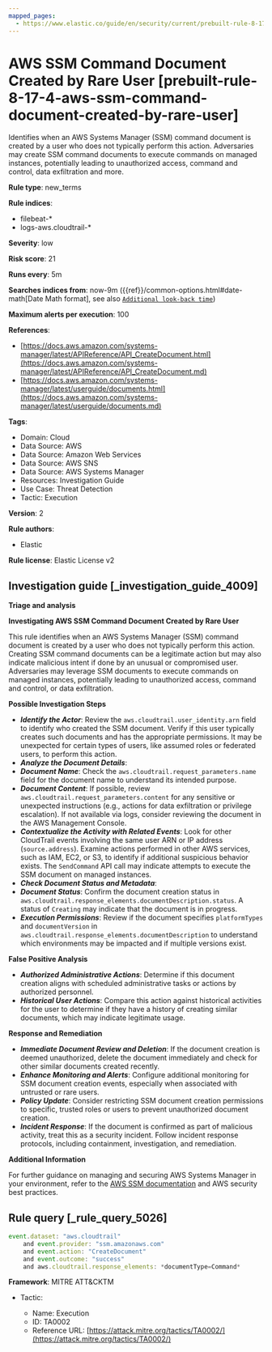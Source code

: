 ```yaml
---
mapped_pages:
  - https://www.elastic.co/guide/en/security/current/prebuilt-rule-8-17-4-aws-ssm-command-document-created-by-rare-user.html
---
```


# AWS SSM Command Document Created by Rare User [prebuilt-rule-8-17-4-aws-ssm-command-document-created-by-rare-user]

Identifies when an AWS Systems Manager (SSM) command document is created by a user who does not typically perform this action. Adversaries may create SSM command documents to execute commands on managed instances, potentially leading to unauthorized access, command and control, data exfiltration and more.

**Rule type**: new_terms

**Rule indices**:

* filebeat-*
* logs-aws.cloudtrail-*

**Severity**: low

**Risk score**: 21

**Runs every**: 5m

**Searches indices from**: now-9m ({{ref}}/common-options.html#date-math[Date Math format], see also [`Additional look-back time`](docs-content://solutions/security/detect-and-alert/create-detection-rule.md#rule-schedule))

**Maximum alerts per execution**: 100

**References**:

* [https://docs.aws.amazon.com/systems-manager/latest/APIReference/API_CreateDocument.html](https://docs.aws.amazon.com/systems-manager/latest/APIReference/API_CreateDocument.md)
* [https://docs.aws.amazon.com/systems-manager/latest/userguide/documents.html](https://docs.aws.amazon.com/systems-manager/latest/userguide/documents.md)

**Tags**:

* Domain: Cloud
* Data Source: AWS
* Data Source: Amazon Web Services
* Data Source: AWS SNS
* Data Source: AWS Systems Manager
* Resources: Investigation Guide
* Use Case: Threat Detection
* Tactic: Execution

**Version**: 2

**Rule authors**:

* Elastic

**Rule license**: Elastic License v2

## Investigation guide [_investigation_guide_4009]

**Triage and analysis**

**Investigating AWS SSM Command Document Created by Rare User**

This rule identifies when an AWS Systems Manager (SSM) command document is created by a user who does not typically perform this action. Creating SSM command documents can be a legitimate action but may also indicate malicious intent if done by an unusual or compromised user. Adversaries may leverage SSM documents to execute commands on managed instances, potentially leading to unauthorized access, command and control, or data exfiltration.

**Possible Investigation Steps**

* ***Identify the Actor***: Review the `aws.cloudtrail.user_identity.arn` field to identify who created the SSM document. Verify if this user typically creates such documents and has the appropriate permissions. It may be unexpected for certain types of users, like assumed roles or federated users, to perform this action.
* ***Analyze the Document Details***:
* ***Document Name***: Check the `aws.cloudtrail.request_parameters.name` field for the document name to understand its intended purpose.
* ***Document Content***: If possible, review `aws.cloudtrail.request_parameters.content` for any sensitive or unexpected instructions (e.g., actions for data exfiltration or privilege escalation). If not available via logs, consider reviewing the document in the AWS Management Console.
* ***Contextualize the Activity with Related Events***: Look for other CloudTrail events involving the same user ARN or IP address (`source.address`). Examine actions performed in other AWS services, such as IAM, EC2, or S3, to identify if additional suspicious behavior exists. The `SendCommand` API call may indicate attempts to execute the SSM document on managed instances.
* ***Check Document Status and Metadata***:
* ***Document Status***: Confirm the document creation status in `aws.cloudtrail.response_elements.documentDescription.status`. A status of `Creating` may indicate that the document is in progress.
* ***Execution Permissions***: Review if the document specifies `platformTypes` and `documentVersion` in `aws.cloudtrail.response_elements.documentDescription` to understand which environments may be impacted and if multiple versions exist.

**False Positive Analysis**

* ***Authorized Administrative Actions***: Determine if this document creation aligns with scheduled administrative tasks or actions by authorized personnel.
* ***Historical User Actions***: Compare this action against historical activities for the user to determine if they have a history of creating similar documents, which may indicate legitimate usage.

**Response and Remediation**

* ***Immediate Document Review and Deletion***: If the document creation is deemed unauthorized, delete the document immediately and check for other similar documents created recently.
* ***Enhance Monitoring and Alerts***: Configure additional monitoring for SSM document creation events, especially when associated with untrusted or rare users.
* ***Policy Update***: Consider restricting SSM document creation permissions to specific, trusted roles or users to prevent unauthorized document creation.
* ***Incident Response***: If the document is confirmed as part of malicious activity, treat this as a security incident. Follow incident response protocols, including containment, investigation, and remediation.

**Additional Information**

For further guidance on managing and securing AWS Systems Manager in your environment, refer to the [AWS SSM documentation](https://docs.aws.amazon.com/systems-manager/latest/userguide/what-is-systems-manager.md) and AWS security best practices.


## Rule query [_rule_query_5026]

```js
event.dataset: "aws.cloudtrail"
    and event.provider: "ssm.amazonaws.com"
    and event.action: "CreateDocument"
    and event.outcome: "success"
    and aws.cloudtrail.response_elements: *documentType=Command*
```

**Framework**: MITRE ATT&CKTM

* Tactic:

    * Name: Execution
    * ID: TA0002
    * Reference URL: [https://attack.mitre.org/tactics/TA0002/](https://attack.mitre.org/tactics/TA0002/)



